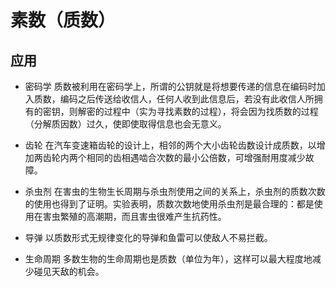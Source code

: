 # 素数（质数）

## 应用

- 密码学
质数被利用在密码学上，所谓的公钥就是将想要传递的信息在编码时加入质数，编码之后传送给收信人，任何人收到此信息后，若没有此收信人所拥有的密钥，则解密的过程中（实为寻找素数的过程），将会因为找质数的过程（分解质因数）过久，使即使取得信息也会无意义。

- 齿轮
在汽车变速箱齿轮的设计上，相邻的两个大小齿轮齿数设计成质数，以增加两齿轮内两个相同的齿相遇啮合次数的最小公倍数，可增强耐用度减少故障。

- 杀虫剂
在害虫的生物生长周期与杀虫剂使用之间的关系上，杀虫剂的质数次数的使用也得到了证明。实验表明，质数次数地使用杀虫剂是最合理的：都是使用在害虫繁殖的高潮期，而且害虫很难产生抗药性。

- 导弹
以质数形式无规律变化的导弹和鱼雷可以使敌人不易拦截。

- 生命周期
多数生物的生命周期也是质数（单位为年），这样可以最大程度地减少碰见天敌的机会。
